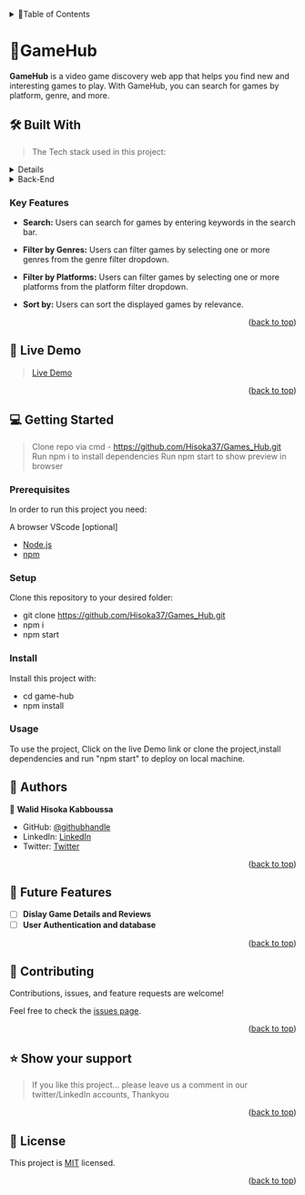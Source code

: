 <a name="readme-top"></a>

<details>
<summary>📗Table of Contents</summary>
  
- [📖 About the Project](#about-project)
  - [🛠 Built With](#built-with)
    - [Key Features](#key-features)
  - [🚀 Live Demo](#live-demo)
- [💻 Getting Started](#getting-started)
  - [Setup](#setup)
  - [Prerequisites](#prerequisites)
  - [Install](#install)
  - [Usage](#usage)
- [👥 Authors](#authors)
- [🔭 Future Features](#future-features)
- [🤝 Contributing](#contributing)
- [⭐️ Show your support](#support)
- [🙏 Acknowledgements](#acknowledgements)
- [📝 License](#license)
</details>

# 🤖GameHub <a name="about-project"></a>

> 
**GameHub** is a video game discovery web app that helps you find new and interesting games to play. With GameHub, you can search for games by platform, genre, and more.


## 🛠 Built With <a name="built-with">
> The Tech stack used in this project:

<details>
  <summary>Front-End</summary>
  <ul>
    <li><a href="https://react.dev/">React.js</a></li>
    <li><a href="https://www.typescriptlang.org/">TypeScript</a></li>
    <li><a href="https://chakra-ui.com/">ChakraUI</a></li>
  </ul>
</details>

<details>
  <summary>Back-End</summary>
  <ul>
    <li><a href="">Axios</a></li>
    <li><a href="https://rawg.io/">API</a></li>
  </ul>
</details>


### Key Features <a name="key-features"></a>


- <b>Search:</b> Users can search for games by entering keywords in the search bar.

- <b>Filter by Genres:</b> Users can filter games by selecting one or more genres from the genre filter dropdown.

- <b>Filter by Platforms:</b> Users can filter games by selecting one or more platforms from the platform filter dropdown.

- <b>Sort by:</b> Users can sort the displayed games by relevance.


<p align="right">(<a href="#readme-top">back to top</a>)</p>


## 🚀 Live Demo <a name="live-demo"></a>

> [Live Demo](https://game-n4y13qstx-hisoka37.vercel.app/)

<p align="right">(<a href="#readme-top">back to top</a>)</p>

## 💻 Getting Started <a name="getting-started"></a>

>  Clone repo via cmd - https://github.com/Hisoka37/Games_Hub.git
> Run npm i to install dependencies
> Run npm start to show preview in browser
### Prerequisites


In order to run this project you need:

A browser
VScode [optional]
- [Node.js](https://nodejs.org/en)
- [npm](https://www.npmjs.com/)


### Setup

Clone this repository to your desired folder:
- git clone https://github.com/Hisoka37/Games_Hub.git
- npm i
- npm start

### Install

Install this project with:

- cd game-hub
- npm install

### Usage


To use the project, Click on the live Demo link or clone the project,install dependencies and run "npm start" to deploy on local machine.



## 👥 Authors <a name="authors"></a>

>
👤 **Walid Hisoka Kabboussa**
- GitHub: [@githubhandle](https://github.com/Hisoka37)
- LinkedIn: [LinkedIn](https://www.linkedin.com/in/walidkb/)
- Twitter: [Twitter](https://twitter.com/kbwalid9)

<p align="right">(<a href="#readme-top">back to top</a>)</p>



## 🔭 Future Features <a name="future-features"></a>


- [ ] **Dislay Game Details and Reviews**
- [ ] **User Authentication and database**

<p align="right">(<a href="#readme-top">back to top</a>)</p>



## 🤝 Contributing <a name="contributing"></a>

Contributions, issues, and feature requests are welcome!

Feel free to check the [issues page](../../issues/).

<p align="right">(<a href="#readme-top">back to top</a>)</p>



## ⭐️ Show your support <a name="support"></a>

> If you like this project... please leave us a comment in our twitter/LinkedIn accounts, Thankyou

<p align="right">(<a href="#readme-top">back to top</a>)</p>

## 📝 License <a name="license"></a>

This project is [MIT](./LICENSE) licensed.

<p align="right">(<a href="#readme-top">back to top</a>)</p>
